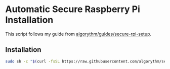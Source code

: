 # Automatic Secure Raspberry Pi Installation

This script follows my guide from [algorythm/guides/secure-rpi-setup](https://github.com/algorythm/guides/blob/master/Linux/secure-rpi-setup.md).


## Installation

```bash
sudo sh -c "$(curl -fsSL https://raw.githubusercontent.com/algorythm/secure-rpi-setup/master/setup.sh"
```
